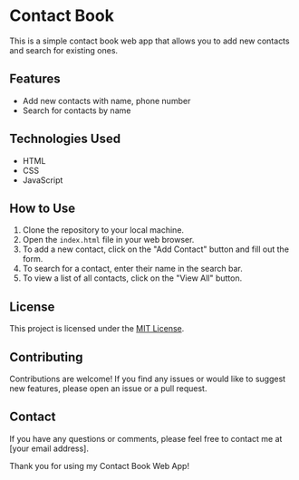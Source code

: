 # Contact Book

This is a simple contact book web app that allows you to add new contacts and search for existing ones.

## Features

- Add new contacts with name, phone number
- Search for contacts by name

## Technologies Used

- HTML
- CSS
- JavaScript

## How to Use

1. Clone the repository to your local machine.
2. Open the `index.html` file in your web browser.
3. To add a new contact, click on the "Add Contact" button and fill out the form.
4. To search for a contact, enter their name in the search bar.
5. To view a list of all contacts, click on the "View All" button.

## License

This project is licensed under the [MIT License](LICENSE).

## Contributing

Contributions are welcome! If you find any issues or would like to suggest new features, please open an issue or a pull request.

## Contact

If you have any questions or comments, please feel free to contact me at [your email address].

Thank you for using my Contact Book Web App!
